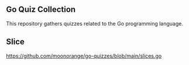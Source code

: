 ## Go Quiz Collection

This repository gathers quizzes related to the Go programming language.

## Slice

https://github.com/moonorange/go-quizzes/blob/main/slices.go
